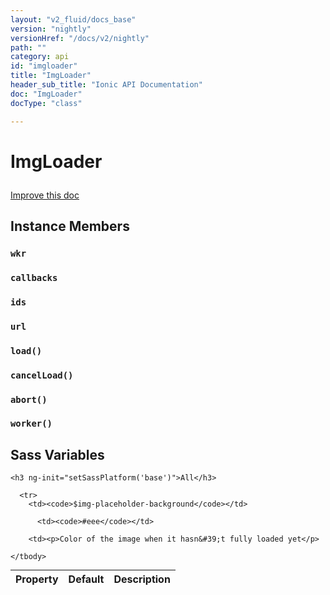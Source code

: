 ```yaml
---
layout: "v2_fluid/docs_base"
version: "nightly"
versionHref: "/docs/v2/nightly"
path: ""
category: api
id: "imgloader"
title: "ImgLoader"
header_sub_title: "Ionic API Documentation"
doc: "ImgLoader"
docType: "class"

---
```










<h1 class="api-title">
<a class="anchor" name="img-loader" href="#img-loader"></a>

ImgLoader





</h1>

<a class="improve-v2-docs" href="http://github.com/driftyco/ionic/edit/master//src/components/img/img-loader.ts#L3">
Improve this doc
</a>










<!-- @usage tag -->


<!-- @property tags -->



<!-- instance methods on the class -->

<h2><a class="anchor" name="instance-members" href="#instance-members"></a>Instance Members</h2>

<div id="wkr"></div>

<h3>
<a class="anchor" name="wkr" href="#wkr"></a>
<code>wkr</code>
  

</h3>












<div id="callbacks"></div>

<h3>
<a class="anchor" name="callbacks" href="#callbacks"></a>
<code>callbacks</code>
  

</h3>












<div id="ids"></div>

<h3>
<a class="anchor" name="ids" href="#ids"></a>
<code>ids</code>
  

</h3>












<div id="url"></div>

<h3>
<a class="anchor" name="url" href="#url"></a>
<code>url</code>
  

</h3>












<div id="load"></div>

<h3>
<a class="anchor" name="load" href="#load"></a>
<code>load()</code>
  

</h3>












<div id="cancelLoad"></div>

<h3>
<a class="anchor" name="cancelLoad" href="#cancelLoad"></a>
<code>cancelLoad()</code>
  

</h3>












<div id="abort"></div>

<h3>
<a class="anchor" name="abort" href="#abort"></a>
<code>abort()</code>
  

</h3>












<div id="worker"></div>

<h3>
<a class="anchor" name="worker" href="#worker"></a>
<code>worker()</code>
  

</h3>













  <h2 id="sass-variable-header"><a class="anchor" name="sass-variables" href="#sass-variables"></a>Sass Variables</h2>
  <div id="sass-variables" ng-controller="SassToggleCtrl">
  <div class="sass-platform-toggle">
    
    <h3 ng-init="setSassPlatform('base')">All</h3>
    
  </div>


  
  <table ng-show="active === 'base'" id="sass-base" class="table param-table" style="margin:0;">
    <thead>
      <tr>
        <th>Property</th>
        <th>Default</th>
        <th>Description</th>
      </tr>
    </thead>
    <tbody>
      
      <tr>
        <td><code>$img-placeholder-background</code></td>
        
          <td><code>#eee</code></td>
        
        <td><p>Color of the image when it hasn&#39;t fully loaded yet</p>
</td>
      </tr>
      
    </tbody>
  </table>
  
</div>



<!-- related link --><!-- end content block -->


<!-- end body block -->

